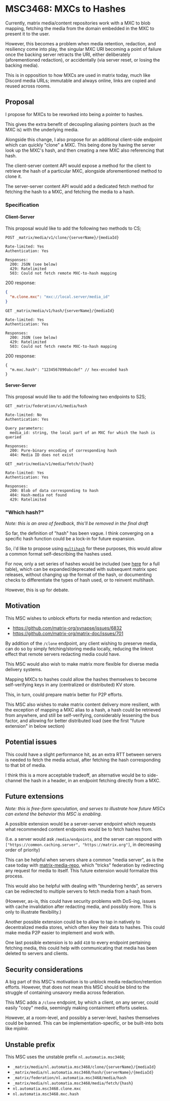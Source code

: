 # MSC3468: MXCs to Hashes

Currently, matrix media/content repositories work with a MXC to blob mapping, fetching the media
from the domain embedded in the MXC to present it to the user.

However, this becomes a problem when media retention, redaction, and resiliency come into play,
the singular MXC URI becoming a point of failure once the backing server retracts the URI, either
deliberately (aforementioned redaction), or accidentally (via server reset, or losing the backing media).

This is in opposition to how MXCs are used in matrix today, much like Discord media URLs;
immutable and always online, links are copied and reused across rooms.

## Proposal

I propose for MXCs to be reworked into being a pointer to hashes.

This gives the extra benefit of decoupling aliasing pointers (such as the MXC is) with the underlying media.

Alongside this change, I also propose for an additional client-side endpoint which can quickly "clone"
a MXC. This being done by having the server look up the MXC's hash,
and then creating a new MXC also referencing that hash.

The client-server content API would expose a method for the client to retrieve the hash of a
particular MXC, alongside aforementioned method to clone it.

The server-server content API would add a dedicated fetch method for fetching the hash to a MXC, and
fetching the media to a hash.

### Specification

#### Client-Server

This proposal would like to add the following two methods to CS;

```
POST _matrix/media/v1/clone/{serverName}/{mediaId}

Rate-limited: Yes
Authentication: Yes

Responses:
  200: JSON (see below)
  429: Ratelimited
  503: Could not fetch remote MXC-to-hash mapping
```
200 response:
```json
{
  "m.clone.mxc": "mxc://local.server/media_id"
}
```

```
GET _matrix/media/v1/hash/{serverName}/{mediaId}

Rate-limited: Yes
Authentication: Yes

Responses:
  200: JSON (see below)
  429: Ratelimited
  503: Could not fetch remote MXC-to-hash mapping
```

200 response:
```json5
{
  "m.mxc.hash": "1234567890abcdef" // hex-encoded hash
}
```

#### Server-Server

This proposal would like to add the following two endpoints to S2S;

```
GET _matrix/federation/v1/media/hash

Rate-limited: No
Authentication: Yes

Query parameters:
  media_id: string, the local part of an MXC for which the hash is queried

Responses:
  200: Pure-binary encoding of corresponding hash
  404: Media ID does not exist
```

```
GET _matrix/media/v1/media/fetch/{hash}

Rate-limited: Yes
Authentication: Yes

Responses:
  200: Blob of data corresponding to hash
  404: Hash-media not found
  429: Ratelimited
```

### "Which hash?"

*Note: this is an area of feedback, this'll be removed in the final draft*

So far, the definition of "hash" has been vague. I think converging on a specific hash function
could be a lock-in for future expansion.

So, i'd like to propose using [`multihash`](https://github.com/multiformats/multihash) for these
purposes, this would allow a common format self-describing the hashes used.

For now, only a set series of hashes would be included (see
[here](https://github.com/multiformats/multicodec/blob/master/table.csv) for a full table), which
can be expanded/deprecated with subsequent matrix spec releases, without changing up the format of
the hash, or documenting checks to differentiate the types of hash used, or to reinvent multihash.

However, this is up for debate.

## Motivation

This MSC wishes to unblock efforts for media retention and redaction;
- https://github.com/matrix-org/synapse/issues/6832
- https://github.com/matrix-org/matrix-doc/issues/701

By addition of the `/clone` endpoint, any client wishing to preserve media, can do so by simply
fetching/storing media locally, reducing the linkrot effect that remote servers redacting media
could have.

This MSC would also wish to make matrix more flexible for diverse media delivery systems.

Mapping MXCs to hashes could allow the hashes themselves to become self-verifying keys in any
(centralized or distributed) KV store.

This, in turn, could prepare matrix better for P2P efforts.

This MSC also wishes to make matrix content delivery more resilient, with the exception of mapping a
MXC alias to a hash, a hash could be retrieved from anywhere, and still be self-verifying,
considerably lessening the bus factor, and allowing for better distributed load (see the first
"future extension" in below section)

## Potential issues

This could have a slight performance hit, as an extra RTT between servers is needed to fetch the
media actual, after fetching the hash corresponding to that bit of media.

I think this is a more acceptable tradeoff, an alternative would be to side-channel the hash in a
header, in an endpoint fetching directly from a MXC.

## Future extensions

*Note: this is free-form speculation, and serves to illustrate how future MSCs can extend the
behavior this MSC is enabling.*

A possible extension would be a server-server endpoint which requests what recommended content
endpoints would be to fetch hashes from.

(I.e. a server would ask `/media/endpoints`, and the server can respond with
`["https://common.caching.server", "https://matrix.org"]`, in decreasing order of priority)

This can be helpful when servers share a common "media server", as is the case today with
[matrix-media-repo](https://github.com/turt2live/matrix-media-repo), which "tricks" federation by
redirecting any request for media to itself. This future extension would formalize this process.

This would also be helpful with dealing with "thundering herds", as servers can be redirected to
multiple servers to fetch media from a hash from.

(However, as-is, this could have security problems with DoS-ing, issues with cache invalidation
after redacting media, and possibly more. This is only to illustrate flexibility.)

Another possible extension could be to allow to tap in natively to decentralized media stores, which
often key their data to hashes. This could make media P2P easier to implement and work with.

One last possible extension is to add `410` to every endpoint pertaining fetching media, this could
help with communicating that media has been deleted to servers and clients.

## Security considerations

A big part of this MSC's motivation is to unblock media redaction/retention efforts. However, that
does not mean this MSC should be blind to the struggle of containing unsavory media across
federation.

This MSC adds a `/clone` endpoint, by which a client, on any server, could easily "copy" media,
seemingly making containment efforts useless.

However, at a room-level, and possibly a server-level, hashes themselves could be banned. This can
be implementation-specific, or be built-into bots like mjolnir.

## Unstable prefix

This MSC uses the unstable prefix `nl.automatia.msc3468`;

- `_matrix/media/nl.automatia.msc3468/clone/{serverName}/{mediaId}`
- `_matrix/media/nl.automatia.msc3468/hash/{serverName}/{mediaId}`
- `_matrix/federation/nl.automatia.msc3468/media/hash`
- `_matrix/media/nl.automatia.msc3468/media/fetch/{hash}`
- `nl.automatia.msc3468.clone.mxc`
- `nl.automatia.msc3468.mxc.hash`